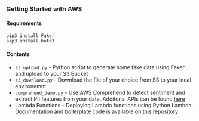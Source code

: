 ### Getting Started with AWS

#### Requirements

```
pip3 install Faker
pip3 install boto3
```

#### Contents

- `s3_upload.py` - Python script to generate some fake data using Faker and upload to your S3 Bucket 
- `s3_download.py` - Download the file of your choice from S3 to your local environemnt 
- `comprehend_demo.py` - Use AWS Comprehend to detect sentiment and extract PII features from your data. Additonal APIs can be found [here](https://boto3.amazonaws.com/v1/documentation/api/latest/reference/services/comprehend.html)
- Lambda Functions - Deploying Lambda functions using Python Lambda. Documentation and boilerplate code is available on [this repository](https://github.com/holladileep/lambda-serverless-py) 
